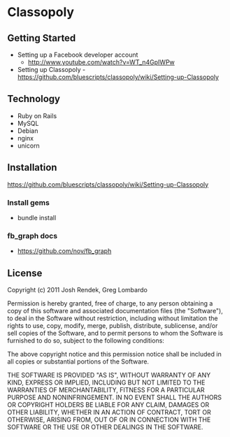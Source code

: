Classopoly
====================================

## Getting Started

- Setting up a Facebook developer account
  * http://www.youtube.com/watch?v=WT_n4GpIWPw
- Setting up Classopoly - https://github.com/bluescripts/classopoly/wiki/Setting-up-Classopoly


## Technology
- Ruby on Rails
- MySQL
- Debian
- nginx
- unicorn

## Installation
https://github.com/bluescripts/classopoly/wiki/Setting-up-Classopoly

### Install gems
- bundle install 

### fb_graph docs
- https://github.com/nov/fb_graph

## License
Copyright (c) 2011 Josh Rendek, Greg Lombardo

Permission is hereby granted, free of charge, to any person obtaining a copy of this software and associated documentation files (the "Software"), to deal in the Software without restriction, including without limitation the rights to use, copy, modify, merge, publish, distribute, sublicense, and/or sell copies of the Software, and to permit persons to whom the Software is furnished to do so, subject to the following conditions:

The above copyright notice and this permission notice shall be included in all copies or substantial portions of the Software.

THE SOFTWARE IS PROVIDED "AS IS", WITHOUT WARRANTY OF ANY KIND, EXPRESS OR IMPLIED, INCLUDING BUT NOT LIMITED TO THE WARRANTIES OF MERCHANTABILITY, FITNESS FOR A PARTICULAR PURPOSE AND NONINFRINGEMENT. IN NO EVENT SHALL THE AUTHORS OR COPYRIGHT HOLDERS BE LIABLE FOR ANY CLAIM, DAMAGES OR OTHER LIABILITY, WHETHER IN AN ACTION OF CONTRACT, TORT OR OTHERWISE, ARISING FROM, OUT OF OR IN CONNECTION WITH THE SOFTWARE OR THE USE OR OTHER DEALINGS IN THE SOFTWARE.
